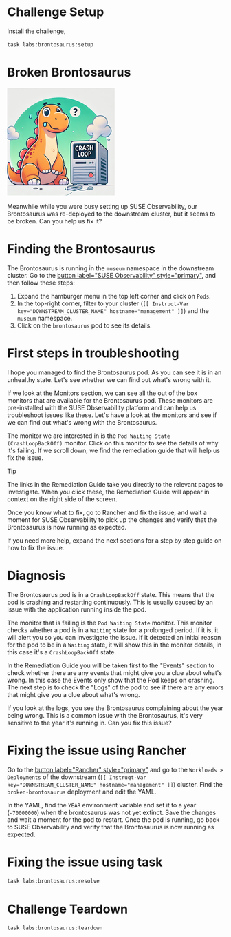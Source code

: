 Challenge Setup
================

Install the challenge,

```bash
task labs:brontosaurus:setup
```


Broken Brontosaurus
====================

![brontosaurus](./brokenbrontosaurus.png)

Meanwhile while you were busy setting up SUSE Observability, our Brontosaurus was re-deployed to the downstream cluster, but it seems to be broken. Can you help us fix it?

Finding the Brontosaurus
========================

The Brontosaurus is running in the `museum` namespace in the downstream cluster. Go to the [button label="SUSE Observability" style="primary"](tab-3), and then follow these steps:

1. Expand the hamburger menu in the top left corner and click on `Pods`.
2. In the top-right corner, filter to your cluster (`[[ Instruqt-Var key="DOWNSTREAM_CLUSTER_NAME" hostname="management" ]]`) and the `museum` namespace.
3. Click on the `brontosaurus` pod to see its details.

First steps in troubleshooting
==============================

I hope you managed to find the Brontosaurus pod. As you can see it is in an unhealthy state. Let's see whether we can find out what's wrong with it.

If we look at the Monitors section, we can see all the out of the box monitors that are available for the Brontosaurus pod. These monitors are pre-installed with the SUSE Observability platform and can help us troubleshoot issues like these. Let's have a look at the monitors and see if we can find out what's wrong with the Brontosaurus.

The monitor we are interested in is the `Pod Waiting State (CrashLoopBackOff)` monitor. Click on this monitor to see the details of why it's failing. If we scroll down, we find the remediation guide that will help us fix the issue.

> [!TIP]
> The links in the Remediation Guide take you directly to the relevant pages to investigate. When you click these, the Remediation Guide will appear in context on the right side of the screen.

Once you know what to fix, go to Rancher and fix the issue, and wait a moment for SUSE Observability to pick up the changes and verify that the Brontosaurus is now running as expected.

If you need more help, expand the next sections for a step by step guide on how to fix the issue.

Diagnosis
=========

The Brontosaurus pod is in a `CrashLoopBackOff` state. This means that the pod is crashing and restarting continuously. This is usually caused by an issue with the application running inside the pod.

The monitor that is failing is the `Pod Waiting State` monitor. This monitor checks whether a pod is in a `Waiting` state for a prolonged period. If it is, it will alert you so you can investigate the issue. If it detected an initial reason for the pod to be in a `Waiting` state, it will show this in the monitor details, in this case it's a `CrashLoopBackOff` state.

In the Remediation Guide you will be taken first to the "Events" section to check whether there are any events that might give you a clue about what's wrong. In this case the Events only show that the Pod keeps on crashing. The next step is to check the "Logs" of the pod to see if there are any errors that might give you a clue about what's wrong.

If you look at the logs, you see the Brontosaurus complaining about the year being wrong. This is a common issue with the Brontosaurus, it's very sensitive to the year it's running in. Can you fix this issue?

Fixing the issue using Rancher
==============================

Go to the [button label="Rancher" style="primary"](tab-2) and go to the `Workloads > Deployments` of the downstream (`[[ Instruqt-Var key="DOWNSTREAM_CLUSTER_NAME" hostname="management" ]]`) cluster. Find the `broken-brontosaurus` deployment and edit the YAML.

In the YAML, find the `YEAR` environment variable and set it to a year (`-70000000`) when the brontosaurus was not yet extinct. Save the changes and wait a moment for the pod to restart. Once the pod is running, go back to SUSE Observability and verify that the Brontosaurus is now running as expected.

Fixing the issue using task
============================

```bash
task labs:brontosaurus:resolve
```

Challenge Teardown
===================

```bash
task labs:brontosaurus:teardown
```
